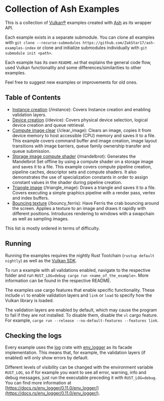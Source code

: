 # Collection of Ash Examples

This is a collection of [Vulkan®](https://www.khronos.org/vulkan/) examples created with [Ash](https://github.com/ash-rs/ash) as its wrapper API.

Each example exists in a separate submodule. You can clone all examples with `git clone --recurse-submodules https://github.com/ZakStar17/ash-examples-index` or clone and initialize submodules individually with `git submodule init <path>`.

Each example has its own `README.md` that explains the general code flow, used Vulkan functionality and some differences/similarities to other examples.

Feel free to suggest new examples or improvements for old ones.

## Table of Contents

- [Instance creation](https://github.com/ZakStar17/ash-examples/tree/c0d5371d509978f9baa0b36de90619da94a1660b) (/instance): Covers Instance creation and enabling validation layers.
- [Device creation](https://github.com/ZakStar17/ash-examples/tree/8613bf6d393cf340737d610455c4cf642e8dcc00) (/device): Covers physical device selection, logical device creation and queue retrieval.
- [Compute image clear](https://github.com/ZakStar17/ash-examples/tree/83fdef88739788ea41c504b455045a90c10ccc7f) (/clear_image): Clears an image, copies it from device memory to host accessible (CPU) memory and saves it to a file. This example covers command buffer and image creation, image layout transitions with image barriers, queue family ownership transfer and queue submission.
- [Storage image compute shader](https://github.com/ZakStar17/ash-examples/tree/8cfa06118f1557815d57e873ade3cc322b2cbc17) (/mandelbrot): Generates the Mandelbrot Set offline by using a compute shader on a storage image and saves it to a file. This example covers compute pipeline creation, pipeline caches, descriptor sets and compute shaders. It also demonstrates the use of specialization constants in order to assign constant values in the shader during pipeline creation.
- [Triangle image](https://github.com/ZakStar17/ash-examples/tree/1a780d3456bcb7d6c9796ba2a2735110299f2a8b) (/triangle_image): Draws a triangle and saves it to a file. Covers executing a simple graphics pipeline with a render pass, vertex and index buffers.
- [Bouncing texture](https://github.com/ZakStar17/ash-examples/tree/0f69a59b40779491f9765cc6e7a17c48d2578367) (/bouncy_ferris): Have Ferris the crab bouncing around the screen. Applies a texture to an image and draws it rapidly with different positions. Introduces rendering to windows with a swapchain as well as sampling images.

This list is mostly ordered in terms of difficulty.

## Running

Running the examples requires the nightly Rust Toolchain (`rustup default nightly`) as well as the [Vulkan SDK](https://www.lunarg.com/vulkan-sdk/).

To run a example with all validations enabled, navigate to the respective folder and run `RUST_LOG=debug cargo run <name_of_the_example>`. More information can be found in the respective README.

The examples use cargo features that enable specific functionality. These include `vl` to enable validation layers and `link` or `load` to specify how the Vulkan library is loaded.

The validation layers are enabled by default, which may cause the program to fail if they are not installed. To disable them, disable the `vl` cargo feature. For example, `cargo run --release --no-default-features --features link`.

## Checking the logs

Every example uses the [log](https://github.com/rust-lang/log) crate with [env_logger](https://docs.rs/env_logger/latest/env_logger/) as its facade implementation. This means that, for example, the validation layers (if enabled) will only show errors by default.

Different levels of visibility can be changed with the environment variable `RUST_LOG`, so if
for example you want to see all error, warning, info and debug messages, just run the executable preceding
it with `RUST_LOG=debug`. You can find more information at [https://docs.rs/env_logger/0.11.0/env_logger/](https://docs.rs/env_logger/0.11.0/env_logger/).

